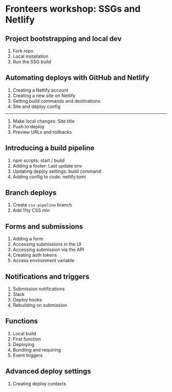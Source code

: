 # Fronteers workshop: SSGs and Netlify

## Project bootstrapping and local dev

1. Fork repo
1. Local installation
1. Run the SSG build

## Automating deploys with GitHub and Netlify

1. Creating a Netlify account
1. Creating a new site on Netlify
1. Setting build commands and destinations
1. Site and deploy config
---
1. Make local changes: Site title
1. Push to deploy
1. Preview URLs and rollbacks


## Introducing a build pipeline

1. npm scripts: start / build
1. Adding a footer: Last update env
1. Updating deploy settings: build command
1. Adding config to code: netlify.toml


## Branch deploys

1. Create `css-pipeline` branch
1. Add 11ty CSS min


## Forms and submissions

1. Adding a form
1. Accessing submissions in the UI
1. Accessing submission via the API
  1. Creating auth tokens
  1. Access environment variable


## Notifications and triggers

1. Submission notifications
1. Slack
1. Deploy hooks
1. Rebuilding on submission


## Functions

1. Local build
1. First function
1. Deploying
1. Bundling and requiring
1. Event triggers



## Advanced deploy settings
1. Creating deploy contexts



